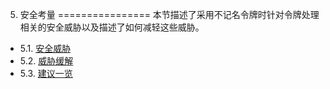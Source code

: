 5. 安全考量
================
本节描述了采用不记名令牌时针对令牌处理相关的安全威胁以及描述了如何减轻这些威胁。

- 5.1. [安全威胁](5.1.md)
- 5.2. [威胁缓解](5.2.md)
- 5.3. [建议一览](5.3.md)